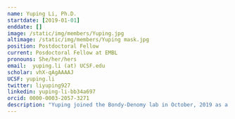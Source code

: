 ```yaml
---
name: Yuping Li, Ph.D.
startdate: [2019-01-01]
enddate: []
image: /static/img/members/Yuping.jpg
altimage: /static/img/members/Yuping mask.jpg
position: Postdoctoral Fellow
current: Posdoctoral Fellow at EMBL
pronouns: She/her/hers
email: 	yuping.li (at) UCSF.edu
scholar: vhX-qAgAAAAJ
UCSF: yuping.li
twitter: liyuping927
linkedin: yuping-li-bb34a697
orcid: 0000-0003-2057-3271
description: "Yuping joined the Bondy-Denomy lab in October, 2019 as a postdoctoral scholar. Yuping was a graduate student in the [Sherlock Lab](https://web.stanford.edu/group/sherlocklab/) and [Petrov Lab](http://petrov.stanford.edu/) at Stanford University. Her Ph.D. work focused on understanding evolutionary processes quantitatively using S. cerevisiae. Originally from China, Yuping got her undergraduate degree in Bioinformatics at Huazhong University of Sci. & Tech., China, where she worked with Dr. Yu Xue on the computational construction of the lysine acetylation network. After her undergraduate, Yuping was interested in learning how to conduct biological experiments and worked as a research technician with Dr. Hong Zhang at National Institute of Biological Sciences, China, to study developmental biology in C. elegans. In the Bondy-Denomy lab, Yuping is working on discovering new bacterial immune systems against a special group of phages – the jumbophages – and understanding the mechanisms of such immune systems. Outside the lab, Yuping likes climbing rocks, running trails, hiking the wilderness and looking funny in her VR headset trying to master VR games."
---
```

